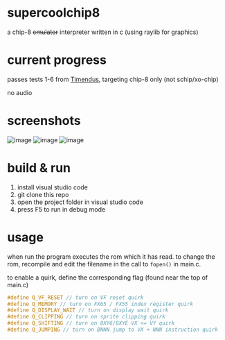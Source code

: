 # supercoolchip8
a chip-8 ~~emulator~~ interpreter written in c (using raylib for graphics)

# current progress
passes tests 1-6 from [Timendus](https://github.com/Timendus/chip8-test-suite), targeting chip-8 only (not schip/xo-chip)

no audio

# screenshots
![image](https://github.com/user-attachments/assets/2c793abe-ebd7-470e-a59b-35c62250c135)
![image](https://github.com/user-attachments/assets/38fc9494-71be-4b5a-916f-17d047339d85)
![image](https://github.com/user-attachments/assets/4be12f51-f7cf-4e2d-8f11-7fedd939abf6)

# build & run
1. install visual studio code
2. git clone this repo
3. open the project folder in visual studio code
4. press F5 to run in debug mode

# usage
when run the program executes the rom which it has read. to change the rom, recompile and edit the filename in the call to `fopen()` in main.c.

to enable a quirk, define the corresponding flag (found near the top of main.c)
```C
#define Q_VF_RESET // turn on VF reset quirk
#define Q_MEMORY // turn on FX65 / FX55 index register quirk
#define Q_DISPLAY_WAIT // turn on display wait quirk
#define Q_CLIPPING // turn on sprite clipping quirk
#define Q_SHIFTING // turn on 8XY6/8XYE VX <= VY quirk
#define Q_JUMPING // turn on BNNN jump to VX + NNN instruction quirk
```
